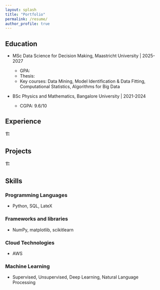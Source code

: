 ```yaml
---
layout: splash
title: "Portfolio"
permalink: /resume/
author_profile: true
---
```


## Education

- MSc Data Science for Decision Making, Maastricht University | 2025-2027
    - GPA:
    - Thesis:
    - Key courses: Data Mining, Model Identification & Data Fitting, Computational Statistics, Algorithms for Big Data

- BSc Physics and Mathematics, Bangalore University | 2021-2024
    - CGPA: 9.6/10
## Experience 
🏗️
## Projects 
🏗️
## Skills

### Programming Languages 

- Python, SQL, LateX

### Frameworks and libraries 

- NumPy, matplotlib, scikitlearn  

### Cloud Technologies

- AWS

### Machine Learning 
- Supervised, Unsupervised, Deep Learning, Natural Language Processing

